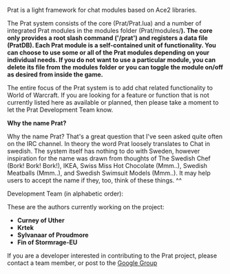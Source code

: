 Prat is a light framework for chat modules based on Ace2 libraries.

The Prat system consists of the core (Prat/Prat.lua) and a number of integrated Prat modules in the modules folder (Prat/modules/**).  The core only provides a root slash command ('/prat') and registers a data file (PratDB).  Each Prat module is a self-contained unit of functionality.  You can choose to use some or all of the Prat modules depending on your individual needs.  If you do not want to use a particular module, you can delete its file from the modules folder or you can toggle the module on/off as desired from inside the game.**

The entire focus of the Prat system is to add chat related functionality to World of Warcraft.  If you are looking for a feature or function that is not currently listed here as available or planned, then please take a moment to let the Prat Development Team know.

**Why the name Prat?**

Why the name Prat?  That's a great question that I've seen asked quite often on the IRC channel.  In theory the word Prat loosely translates to Chat in swedish.  The system itself has nothing to do with Sweden, however inspiration for the name was drawn from thoughts of The Swedish Chef (Bork! Bork! Bork!), IKEA, Swiss Miss Hot Chocolate (Mmm..), Swedish Meatballs (Mmm..), and Swedish Swimsuit Models (Mmm..).  It may help users to accept the name if they, too, think of these things.  ^^

Development Team (in alphabetic order):

These are the authors currently working on the project:
  * **Curney of Uther**
  * **Krtek**
  * **Sylvanaar of Proudmore**
  * **Fin of Stormrage-EU**

If you are a developer interested in contributing to the Prat project, please contact a team member, or post to the [Google Group](http://groups.google.com/group/wow-prat)